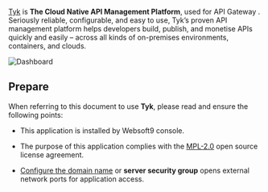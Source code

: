 [Tyk](https://tyk.io/) is **The Cloud Native API Management Platform**, used for API Gateway . Seriously reliable, configurable, and easy to use, Tyk’s proven API management platform helps developers build, publish, and monetise APIs quickly and easily – across all kinds of on-premises environments, containers, and clouds.


![Dashboard](https://libs.websoft9.com/Websoft9/DocsPicture/zh/tyk/tyk-gui-websoft9.svg)


## Prepare

When referring to this document to use **Tyk**, please read and ensure the following points:

- This application is installed by Websoft9 console.

- The purpose of this application complies with the [MPL-2.0](https://opensource.org/licenses/MPL-2.0) open source license agreement.

- [Configure the domain name](./domain-set) or **server security group** opens external network ports for application access.